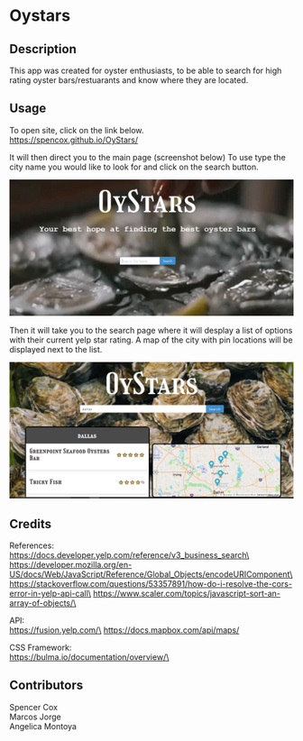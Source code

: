 # Oystars

## Description

This app was created for oyster enthusiasts, to be able to search for high rating oyster bars/restuarants and know where they are located.


## Usage
To open site, click on the link below.\
https://spencox.github.io/OyStars/

It will then direct you to the main page (screenshot below)
To use type the city name you would like to look for and click on the search button.

![alt text](./assets/images/main-page-ss.JPG)

Then it will take you to the search page where it will desplay a list of options with their current yelp star rating. 
A map of the city with pin locations will be displayed next to the list.

![alt text](./assets/images/search-page-ss.JPG)

## Credits
References:\
https://docs.developer.yelp.com/reference/v3_business_search\
https://developer.mozilla.org/en-US/docs/Web/JavaScript/Reference/Global_Objects/encodeURIComponent\
https://stackoverflow.com/questions/53357891/how-do-i-resolve-the-cors-error-in-yelp-api-call\
https://www.scaler.com/topics/javascript-sort-an-array-of-objects/\

API:\
https://fusion.yelp.com/\
https://docs.mapbox.com/api/maps/

CSS Framework:\
https://bulma.io/documentation/overview/\


## Contributors
Spencer Cox\
Marcos Jorge\
Angelica Montoya

